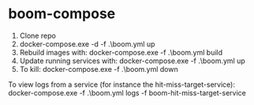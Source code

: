 # boom-compose
1. Clone repo
2. docker-compose.exe -d -f .\boom.yml up
5. Rebuild images with: docker-compose.exe -f .\boom.yml build
4. Update running services with: docker-compose.exe -f .\boom.yml up
5. To kill: docker-compose.exe -f .\boom.yml down

To view logs from a service (for instance the hit-miss-target-service):
docker-compose.exe -f .\boom.yml logs -f boom-hit-miss-target-service